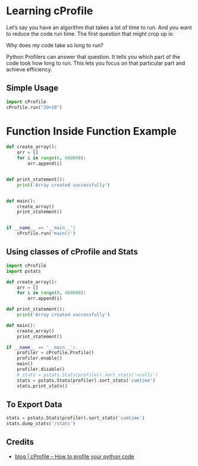 # Learning cProfile

Let’s say you have an algorithm that takes a lot of time to run. 
And you want to reduce the code run time. The first question that might crop up is:

Why does my code take so long to run?

Python Profilers can answer that question. 
It tells you which part of the code took how long to run. 
This lets you focus on that particular part and achieve efficiency. 

## Simple Usage

```python
import cProfile
cProfile.run("20+10")
```

# Function Inside Function Example

```python
def create_array():
    arr = []
    for i in range(0, 400000):
        arr.append(i)


def print_statement():
    print('Array created successfully')


def main():
    create_array()
    print_statement()


if __name__ == '__main__':
    cProfile.run('main()')
```

## Using classes of cProfile and Stats

```python
import cProfile
import pstats

def create_array():
    arr = []
    for i in range(0, 400000):
        arr.append(i)

def print_statement():
    print('Array created successfully')

def main():
    create_array()
    print_statement()

if __name__ == '__main__':
    profiler = cProfile.Profile()
    profiler.enable()
    main()
    profiler.disable()
    # stats = pstats.Stats(profiler).sort_stats('ncalls')
    stats = pstats.Stats(profiler).sort_stats('cumtime')
    stats.print_stats()
```

## To Export Data

```python
stats = pstats.Stats(profiler).sort_stats('cumtime')
stats.dump_stats('/stats')
```

## Credits

- [blog | cProfile – How to profile your python code](https://www.machinelearningplus.com/python/cprofile-how-to-profile-your-python-code/)
